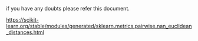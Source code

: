 
if you have any doubts please refer this document.

https://scikit-learn.org/stable/modules/generated/sklearn.metrics.pairwise.nan_euclidean_distances.html
 

